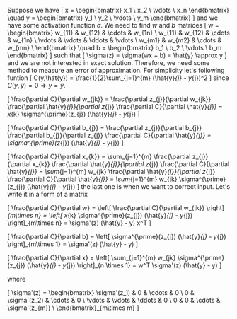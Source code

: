 
Suppose we have
\[
    x = \begin{bmatrix} x_1 \\ x_2 \\ \vdots \\ x_n \end{bmatrix} \quad
    y = \begin{bmatrix} y_1 \\ y_2 \\ \vdots \\ y_m \end{bmatrix}
\]
and we have some activation function $\sigma$. We need to find $w$ and $b$ matrices
\[
    w = \begin{bmatrix}
        w_{11} & w_{12} & \cdots & w_{1n} \\
        w_{11} & w_{12} & \cdots & w_{1n} \\
        \vdots & \vdots & \ddots & \vdots \\
        w_{m1} & w_{m2} & \cdots & w_{mn} \\
    \end{bmatrix} \quad
    b = \begin{bmatrix} b_1 \\ b_2 \\ \vdots \\ b_m \end{bmatrix}
\]
such that
\[
    \sigma(z) = \sigma(wx + b) = \hat{y} \approx y
\]
and we are not interested in exact solution. Therefore, we need some method to measure an error of approximation. For simplicity let's following funtion
\[
    C(y,\hat{y}) = \frac{1}{2}\sum_{j=1}^{m} (\hat{y}_{j} - y_{j})^2
\]
since $C(y,\hat{y}) = 0 \Rightarrow y=\hat{y}$.

\[
    \frac{\partial C}{\partial w_{jk}} =
        \frac{\partial z_{j}}{\partial w_{jk}}
        \frac{\partial \hat{y}_{j}}{\partial z_{j}}
        \frac{\partial C}{\partial \hat{y}_{j}}
        =
        x_{k} \sigma^{\prime}(z_{j}) (\hat{y}_{j} - y_{j})
\]

\[
    \frac{\partial C}{\partial b_{j}} =
        \frac{\partial z_{j}}{\partial b_{j}}
        \frac{\partial b_{j}}{\partial z_{j}}
        \frac{\partial C}{\partial \hat{y}_{j}}
        =
        \sigma^{\prime}(z_{j}) (\hat{y}_{j} - y_{j})
\]

\[
    \frac{\partial C}{\partial x_{k}} =
    \sum_{j=1}^{m}
        \frac{\partial z_{j}}{\partial x_{k}}
        \frac{\partial \hat{y}_{j}}{\partial z_{j}}
        \frac{\partial C}{\partial \hat{y}_{j}} =
    \sum_{j=1}^{m}
        w_{jk}
        \frac{\partial \hat{y}_{j}}{\partial z_{j}}
        \frac{\partial C}{\partial \hat{y}_{j}} =
    \sum_{j=1}^{m}
        w_{jk} \sigma^{\prime}(z_{j}) (\hat{y}_{j} - y_{j})
\]
the last one is when we want to correct input. Let's write it in a form of a matrix

\[
    \frac{\partial C}{\partial w} =
        \left[ \frac{\partial C}{\partial w_{jk}} \right]_{m\times n} =
        \left[ x_{k} \sigma^{\prime}(z_{j}) (\hat{y}_{j} - y_{j}) \right]_{m\times n} = \sigma'(z) (\hat{y} - y) x^T
\]

\[
    \frac{\partial C}{\partial b} =
        \left[ \sigma^{\prime}(z_{j}) (\hat{y}_{j} - y_{j}) \right]_{m\times 1}
        = \sigma'(z) (\hat{y} - y)
\]

\[
    \frac{\partial C}{\partial x} =
        \left[
            \sum_{j=1}^{m}
            w_{jk} \sigma^{\prime}(z_{j}) (\hat{y}_{j} - y_{j})
        \right]_{n \times 1}
        = w^T \sigma'(z) (\hat{y} - y)
\]


where

\[
    \sigma'(z) = \begin{bmatrix}
        \sigma'(z_1) & 0 & \cdots  & 0 \\
        0 & \sigma'(z_2) & \cdots  & 0 \\
        \vdots & \vdots  &  \ddots & 0 \\
        0 & 0 & \cdots & \sigma'(z_{m}) \\
    \end{bmatrix}_{m\times m}
\]







<div style="height: 500px"></div>